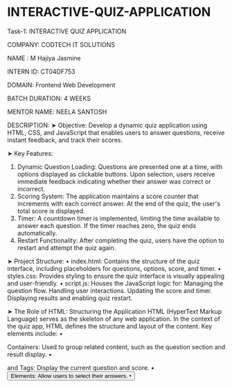 # INTERACTIVE-QUIZ-APPLICATION

Task-1: INTERACTIVE QUIZ APPLICATION

COMPANY: CODTECH IT SOLUTIONS 

NAME : M Hajiya Jasmine

INTERN ID: CT04DF753

DOMAIN: Frontend Web Development

BATCH DURATION: 4 WEEKS

MENTOR NAME: NEELA SANTOSH


DESCRIPTION: 
➤ Objective:
Develop a dynamic quiz application using HTML, CSS, and JavaScript that enables users to answer questions, receive instant feedback, and track their scores.

➤ Key Features:
1.	Dynamic Question Loading:
	Questions are presented one at a time, with options displayed as clickable buttons.
	Upon selection, users receive immediate feedback indicating whether their answer was correct or incorrect.
2.	Scoring System:
	The application maintains a score counter that increments with each correct answer.
	At the end of the quiz, the user's total score is displayed.
3.	Timer:
	A countdown timer is implemented, limiting the time available to answer each question.
	If the timer reaches zero, the quiz ends automatically.
4.	Restart Functionality:
	After completing the quiz, users have the option to restart and attempt the quiz again.

➤ Project Structure:
•	index.html: Contains the structure of the quiz interface, including placeholders for questions, options, score, and timer.
•	styles.css: Provides styling to ensure the quiz interface is visually appealing and user-friendly.
•	script.js: Houses the JavaScript logic for:
	Managing the question flow.
	Handling user interactions.
	Updating the score and timer.
	Displaying results and enabling quiz restart.

➤ The Role of HTML: Structuring the Application
HTML (HyperText Markup Language) serves as the skeleton of any web application. In the context of the quiz app, HTML defines the structure and layout of the content. Key elements include:
•	<div> Containers: Used to group related content, such as the question section and result display.
•	<p> and <span> Tags: Display the current question and score.
•	<button> Elements: Allow users to select their answers.
•	<script> Tag: Links the external JavaScript file that adds interactivity.
Without HTML, the application would lack a defined structure, rendering it non-functional.

➤ The Role of CSS: Enhancing Visual Appeal
CSS (Cascading Style Sheets) is responsible for the visual presentation of the application. It transforms the basic HTML structure into an aesthetically pleasing interface. In the quiz app, CSS is utilized to:
•	Layout Management: Employing Flexbox and Grid to arrange elements responsively.
•	Styling Elements: Defining colors, fonts, and spacing to create an inviting user interface.
•	Interactive States: Implementing hover effects and transitions to enhance user engagement.
•	Responsive Design: Ensuring the application is usable across various devices and screen sizes.
CSS not only improves the visual appeal but also contributes to the overall user experience by making the application intuitive and easy to navigate.

➤ The Role of JavaScript: Adding Interactivity
JavaScript is the dynamic engine that powers the interactivity of the quiz application. It enables the application to respond to user inputs and perform actions in real-time. Key functionalities include:
•	Question Navigation: Displaying questions sequentially and updating the interface accordingly.
•	Answer Validation: Checking user responses and providing immediate feedback.
•	Score Calculation: Tracking correct answers and updating the score dynamically.
•	Timer Management: Implementing a countdown timer for each question.
•	Quiz Restart: Allowing users to restart the quiz without reloading the page.
JavaScript's ability to manipulate the Document Object Model (DOM) enables real-time updates, creating a responsive and interactive user experience.

➤ Conclusion:

In summary, the development of this interactive quiz application has provided valuable insights into the integral roles of HTML, CSS, and JavaScript in web development. HTML laid the structural foundation, CSS enhanced the visual presentation, and JavaScript introduced interactivity, collectively ensuring a seamless and engaging user experience. This project not only reinforced my understanding of these core technologies but also highlighted their interdependence in creating dynamic web applications.

OUTPUT:
   ![one](https://github.com/user-attachments/assets/675ea537-d128-447f-ad53-2ded1143d031)
![TWO](https://github.com/user-attachments/assets/cdff65e0-30d2-4eef-bfb5-9518a42a3146)
![Three](https://github.com/user-attachments/assets/f6f8b98c-5f95-4e46-9c66-17ec95f79796)
![3](https://github.com/user-attachments/assets/dc3319be-1011-4137-9dce-25021b05910f)

